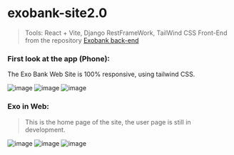 # exobank-site2.0

> Tools: React + Vite, Django RestFrameWork, TailWind CSS
> Front-End from the repository <a href="https://github.com/vinicius-prates/exobank-backend"> Exobank back-end</a>


### First look at the app (Phone):
<p>The Exo Bank Web Site is 100% responsive, using tailwind CSS.</p>

![image](https://user-images.githubusercontent.com/89698942/191378173-010c428d-f85b-44b4-bba6-2951a19742aa.png)
![image](https://user-images.githubusercontent.com/89698942/191378278-db108973-060b-498e-a47f-8ba3f1d3afd7.png)
![image](https://user-images.githubusercontent.com/89698942/191378341-43c2baae-400e-4c22-a93a-29bd696b8a22.png)

### Exo in Web:
 >This is the home page of the site, the user page is still in development.

![image](https://user-images.githubusercontent.com/89698942/191378538-f639f2f2-5b04-4a0d-9fd7-ffbee899c7c8.png)
![image](https://user-images.githubusercontent.com/89698942/191379279-c663122e-df5e-4081-a489-ea8cd7c90a07.png)
![image](https://user-images.githubusercontent.com/89698942/191379326-f8f0a255-9b4d-4dcf-9b04-ea9ad221cb5c.png)
